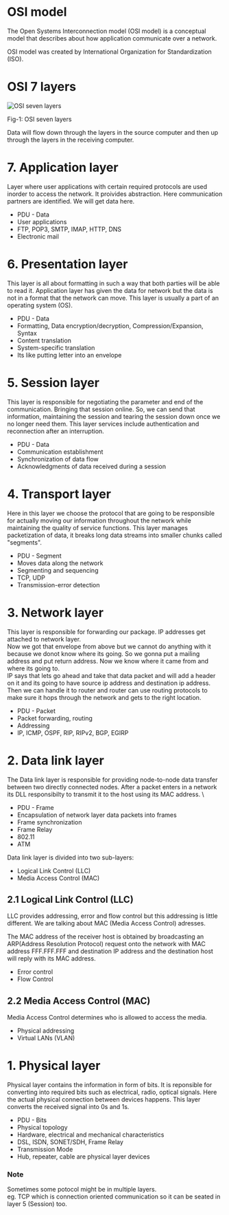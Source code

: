 # OSI model

The Open Systems Interconnection model (OSI model) is a conceptual model that describes about how application communicate over a network.

OSI model was created by International Organization for Standardization (ISO).

# OSI 7 layers

![OSI seven layers](https://upload.wikimedia.org/wikipedia/commons/thumb/9/9d/OSI_Model_v2.svg/476px-OSI_Model_v2.svg.png?20190104111417 "OSI 7 layers")

Fig-1: OSI seven layers

Data will flow down through the layers in the source computer and then up through the layers in the receiving computer.

# 7. Application layer

Layer where user applications with certain required protocols are used inorder to access the network. It proivides abstraction. Here communication partners are identified. We will get data here.

- PDU - Data
- User applications
- FTP, POP3, SMTP, IMAP, HTTP, DNS
- Electronic mail

# 6. Presentation layer

This layer is all about formatting in such a way that both parties will be able to read it. Application layer has given the data for network but the data is not in a format that the network can move. This layer is usually a part of an operating system (OS).

- PDU - Data
- Formatting, Data encryption/decryption, Compression/Expansion, Syntax
- Content translation
- System-specific translation
- Its like putting letter into an envelope

# 5. Session layer

This layer is responsible for negotiating the parameter and end of the communication. Bringing that session online. So, we can send that information, maintaining the session and tearing the session down once we no longer need them. This layer services include authentication and reconnection after an interruption.

- PDU - Data
- Communication establishment
- Synchronization of data flow
- Acknowledgments of data received during a session

# 4. Transport layer

Here in this layer we choose the protocol that are going to be responsible for actually moving our information throughout the network while maintaining the quality of service functions. This layer manages packetization of data, it breaks long data streams into smaller chunks called "segments".

- PDU - Segment
- Moves data along the network
- Segmenting and sequencing
- TCP, UDP
- Transmission-error detection

# 3. Network layer

This layer is responsible for forwarding our package. IP addresses get attached to network layer. \
Now we got that envelope from above but we cannot do anything with it because we donot know where its going. So we gonna put a mailing address and put return address. Now we know where it came from and where its going to. \
IP says that lets go ahead and take that data packet and will add a header on it and its going to have source ip address and destination ip address. Then we can handle it to router and router can use routing protocols to make sure it hops through the network and gets to the right location.

- PDU - Packet
- Packet forwarding, routing
- Addressing
- IP, ICMP, OSPF, RIP, RIPv2, BGP, EGIRP

# 2. Data link layer

The Data link layer is responsible for providing node-to-node data transfer between two directly connected nodes. After a packet enters in a network its DLL responsibilty to transmit it to the host using its MAC address. \

- PDU - Frame
- Encapsulation of network layer data packets into frames
- Frame synchronization
- Frame Relay
- 802.11
- ATM

Data link layer is divided into two sub-layers:

- Logical Link Control (LLC)
- Media Access Control (MAC)

## 2.1 Logical Link Control (LLC)

LLC provides addressing, error and flow control but this addressing is little different. We are talking about MAC (Media Access Control) adresses.

The MAC address of the receiver host is obtained by broadcasting an ARP(Address Resolution Protocol) request onto the network with MAC address FFF.FFF.FFF and destination IP address and the destination host will reply with its MAC address.

- Error control
- Flow Control

## 2.2 Media Access Control (MAC)

Media Access Control determines who is allowed to access the media.

- Physical addressing
- Virtual LANs (VLAN)

# 1. Physical layer

Physical layer contains the information in form of bits. It is reponsible for converting into required bits such as electrical, radio, optical signals. Here the actual physical connection between devices happens. This layer converts the received signal into 0s and 1s.

- PDU - Bits
- Physical topology
- Hardware, electrical and mechanical characteristics
- DSL, ISDN, SONET/SDH, Frame Relay
- Transmission Mode
- Hub, repeater, cable are physical layer devices

### **Note**

Sometimes some potocol might be in multiple layers. \
eg. TCP which is connection oriented communication so it can be seated in layer 5 (Session) too.
